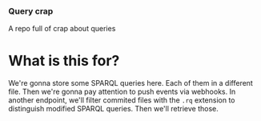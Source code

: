 ### Query crap

A repo full of crap about queries

# What is this for?
We're gonna store some SPARQL queries here. Each of them in a different file.
Then we're gonna pay attention to push events via webhooks. In another endpoint,
we'll filter commited files with the `.rq` extension to distinguish modified
SPARQL queries. Then we'll retrieve those.
